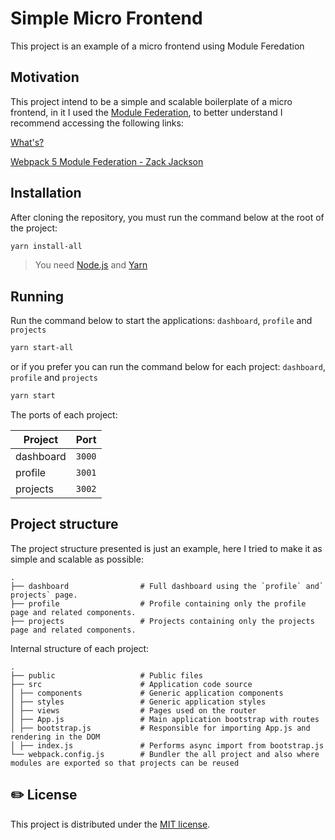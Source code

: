 # Simple Micro Frontend

This project is an example of a micro frontend using Module Feredation

## Motivation

This project intend to be a simple and scalable boilerplate of a micro frontend, in it I used the [Module Federation](https://webpack.js.org/concepts/module-federation), to better understand I recommend accessing the following links:

[What's?](https://github.com/sokra/slides/blob/master/content/ModuleFederationWebpack5.md)

[Webpack 5 Module Federation - Zack Jackson](https://medium.com/@ScriptedAlchemy/webpack-5-module-federation-stitching-two-simple-bundles-together-fe4e6a069716)

## Installation

After cloning the repository, you must run the command below at the root of the project:

```bash
yarn install-all
```

> You need [Node.js](https://nodejs.org/en/download/) and [Yarn](https://yarnpkg.com/)

## Running

Run the command below to start the applications: `dashboard`, `profile` and `projects`

```bash
yarn start-all
```

or if you prefer you can run the command below for each project: `dashboard`, `profile` and `projects`

```bash
yarn start
```

The ports of each project:

| Project   | Port   |
| --------- | ------ |
| dashboard | `3000` |
| profile   | `3001` |
| projects  | `3002` |

## Project structure

The project structure presented is just an example, here I tried to make it as simple and scalable as possible:

```
.
├── dashboard                # Full dashboard using the `profile` and` projects` page.
├── profile                  # Profile containing only the profile page and related components.
├── projects                 # Projects containing only the projects page and related components.
```

Internal structure of each project:

```
.
├── public                   # Public files
├── src                      # Application code source
│ ├── components             # Generic application components
│ ├── styles                 # Generic application styles
│ ├── views                  # Pages used on the router
│ ├── App.js                 # Main application bootstrap with routes
│ ├── bootstrap.js           # Responsible for importing App.js and rendering in the DOM
│ ├── index.js               # Performs async import from bootstrap.js
└── webpack.config.js        # Bundler the all project and also where modules are exported so that projects can be reused

```

## ✏️ License

This project is distributed under the [MIT license](https://github.com/pepoeverton/simple-micro-frontend/blob/master/LICENSE.md).
